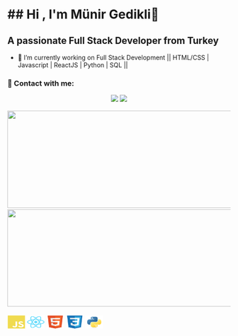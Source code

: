 # ## Hi , I'm Münir Gedikli👋

<h2>A passionate Full Stack Developer from Turkey</h2>

- 🔭 I’m currently working on Full Stack Development || HTML/CSS | Javascript | ReactJS | Python | SQL ||

### 📩 Contact with me:

<div style="text-align: center"> 
  <a href = "mailto:munirgedikli@hotmail.com"><img src="https://img.shields.io/badge/-Hotmail-%23333?style=for-the-badge&logo=gmail&logoColor=white" target="_blank"></a>
  <a href="https://www.linkedin.com/in/munir-gedikli/" target="_blank"><img src="https://img.shields.io/badge/-LinkedIn-%230077B5?style=for-the-badge&logo=linkedin&logoColor=white" target="_blank"></a> 
</div>
<br>
<div align="left">
  <img height="220em" width="800em" src="https://github-readme-stats.vercel.app/api?username=MnrGDKL&show_icons=true&theme=dracula&include_all_commits=true&count_private=true"/>
  <img height="220em" width="800em" src="https://github-readme-stats.vercel.app/api/top-langs/?username=MnrGDKL&layout=compact&langs_count=7&theme=dracula"/>
</div>
<div style="display: inline_block"><br>
  <img align="center" alt="Rafa-Js" height="30" width="40" src="https://raw.githubusercontent.com/devicons/devicon/master/icons/javascript/javascript-plain.svg">
  <img align="center" alt="Rafa-React" height="30" width="40" src="https://raw.githubusercontent.com/devicons/devicon/master/icons/react/react-original.svg">
  <img align="center" alt="Rafa-HTML" height="30" width="40" src="https://raw.githubusercontent.com/devicons/devicon/master/icons/html5/html5-original.svg">
  <img align="center" alt="Rafa-CSS" height="30" width="40" src="https://raw.githubusercontent.com/devicons/devicon/master/icons/css3/css3-original.svg">
  <img align="center" alt="Rafa-Python" height="30" width="40" src="https://raw.githubusercontent.com/devicons/devicon/master/icons/python/python-original.svg">
</div>


<div>
  
</div>
